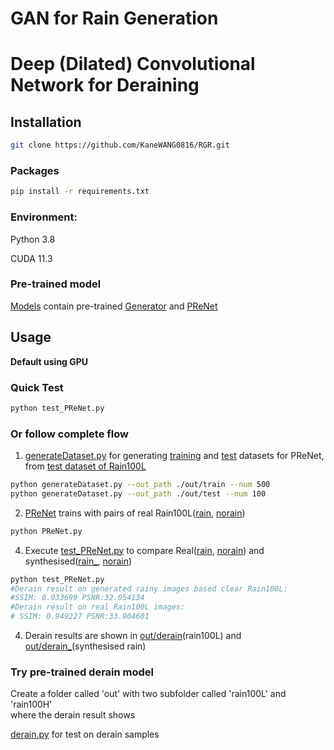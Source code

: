 # GAN for Rain Generation

# Deep (Dilated) Convolutional Network for Deraining

## Installation

```bash
git clone https://github.com/KaneWANG0816/RGR.git
```

### Packages
```bash
pip install -r requirements.txt
```
### Environment:

Python 3.8

CUDA 11.3

### Pre-trained model
[Models](Models) contain pre-trained [Generator](Models/G_state_100.pt) and [PReNet](Models/net_epoch10.pth)

## Usage

<b>Default using GPU</b>

### Quick Test
```bash
python test_PReNet.py
```

### Or follow complete flow
1. [generateDataset.py](generateDataset.py) for generating [training](out/train) and [test](out/test) datasets for PReNet, from [test dataset of Rain100L](rain100L/test)
```bash
python generateDataset.py --out_path ./out/train --num 500
python generateDataset.py --out_path ./out/test --num 100
```
2. [PReNet](PReNet.py) trains with pairs of real Rain100L([rain](out/train/rain), [norain](out/train/norain))
```bash
python PReNet.py
```
4. Execute [test_PReNet.py](test_PReNet.py) to compare Real([rain](out/test/rain), [norain](out/test/norain)) and synthesised([rain_](out/test/rain_), [norain](out/test/norain))
```bash
python test_PReNet.py
#Derain result on generated rainy images based clear Rain100L:
#SSIM: 0.933699 PSNR:32.054134
#Derain result on real Rain100L images:
# SSIM: 0.949227 PSNR:33.904601
```
4. Derain results are shown in [out/derain](out/derain)(rain100L) and [out/derain_](out/derain_)(synthesised rain)



### Try pre-trained derain model
Create a folder called 'out' with two subfolder called 'rain100L' and 'rain100H'<br>
where the derain result shows<br>

[derain.py](derain.py) for test on derain samples


